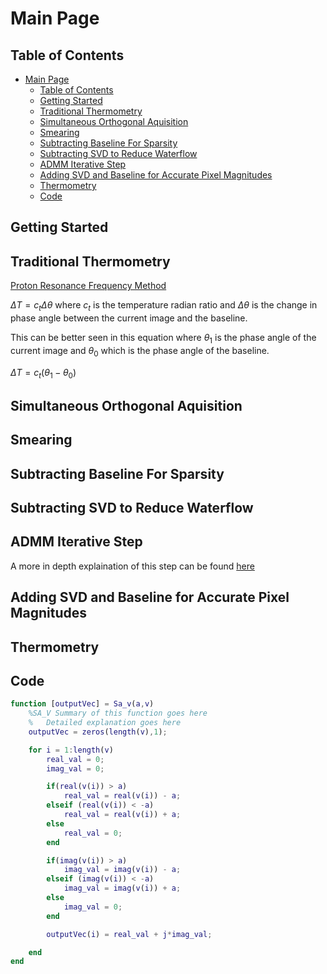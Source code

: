 



# Main Page

## Table of Contents

- [Main Page](#main-page)
  - [Table of Contents](#table-of-contents)
  - [Getting Started](#getting-started)
  - [Traditional Thermometry](#traditional-thermometry)
  - [Simultaneous Orthogonal Aquisition](#simultaneous-orthogonal-aquisition)
  - [Smearing](#smearing)
  - [Subtracting Baseline For Sparsity](#subtracting-baseline-for-sparsity)
  - [Subtracting  SVD to Reduce Waterflow](#subtracting--svd-to-reduce-waterflow)
  - [ADMM Iterative Step](#admm-iterative-step)
  - [Adding SVD and Baseline for Accurate Pixel Magnitudes](#adding-svd-and-baseline-for-accurate-pixel-magnitudes)
  - [Thermometry](#thermometry)
  - [Code](#code)

## Getting Started

## Traditional Thermometry

[Proton Resonance Frequency Method](thermometry.md)

$\Delta T = c_t\Delta \theta$ where $c_t$ is the temperature radian ratio and $\Delta \theta$ is the change in phase angle between the current image and the baseline.

This can be better seen in this equation where $\theta_{1}$ is the phase angle of the current image and $\theta_{0}$ which is the phase angle of the baseline.

$\Delta T = c_t(\theta_{1}-\theta_{0})$




## Simultaneous Orthogonal Aquisition

## Smearing

## Subtracting Baseline For Sparsity

## Subtracting  SVD to Reduce Waterflow

## ADMM Iterative Step

A more in depth explaination of this step can be found [here](admm.md)
  
## Adding SVD and Baseline for Accurate Pixel Magnitudes

## Thermometry

## Code
```matlab
function [outputVec] = Sa_v(a,v)
    %SA_V Summary of this function goes here
    %   Detailed explanation goes here
    outputVec = zeros(length(v),1);

    for i = 1:length(v)
        real_val = 0;
        imag_val = 0;

        if(real(v(i)) > a)
            real_val = real(v(i)) - a;
        elseif (real(v(i)) < -a) 
            real_val = real(v(i)) + a; 
        else
            real_val = 0;
        end

        if(imag(v(i)) > a)
            imag_val = imag(v(i)) - a;
        elseif (imag(v(i)) < -a) 
            imag_val = imag(v(i)) + a; 
        else
            imag_val = 0;
        end

        outputVec(i) = real_val + j*imag_val;

    end
end
```